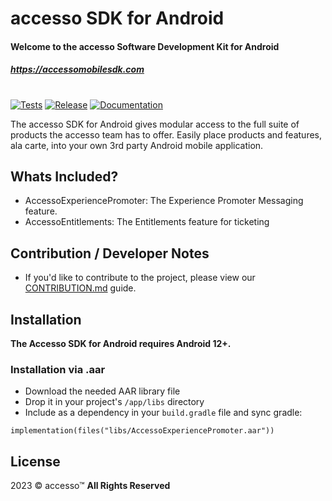 # accesso SDK for Android 
#### Welcome to the accesso Software Development Kit for Android
##### https://accessomobilesdk.com 
#
[![Tests](https://github.com/accesso/accesso-sdk-android/actions/workflows/test_all_modules.yml/badge.svg)](https://github.com/accesso/accesso-sdk-android/actions/workflows/test_all_modules.yml)
[![Release](https://github.com/accesso/accesso-sdk-android/actions/workflows/release.yml/badge.svg?branch=main)](https://github.com/accesso/accesso-sdk-android/actions/workflows/release.yml)
[![Documentation](https://github.com/accesso/accesso-sdk-android/actions/workflows/documentation_deploy.yml/badge.svg)](https://github.com/accesso/accesso-sdk-android/actions/workflows/documentation_deploy.yml)

The accesso SDK for Android gives modular access to the full suite of products the accesso team has to offer. Easily place products and features, ala carte, into your own 3rd party Android mobile application. 

## Whats Included?
- AccessoExperiencePromoter: The Experience Promoter Messaging feature.
- AccessoEntitlements: The Entitlements feature for ticketing

## Contribution / Developer Notes
- If you'd like to contribute to the project, please view our [CONTRIBUTION.md](CONTRIBUTION.md) guide.

## Installation

**The Accesso SDK for Android requires Android 12+.**

### Installation via .aar

- Download the needed AAR library file
- Drop it in your project's `/app/libs` directory
- Include as a dependency in your `build.gradle` file and sync gradle: 
```
implementation(files("libs/AccessoExperiencePromoter.aar")) 
```

## License
2023 © accesso™
**All Rights Reserved**

